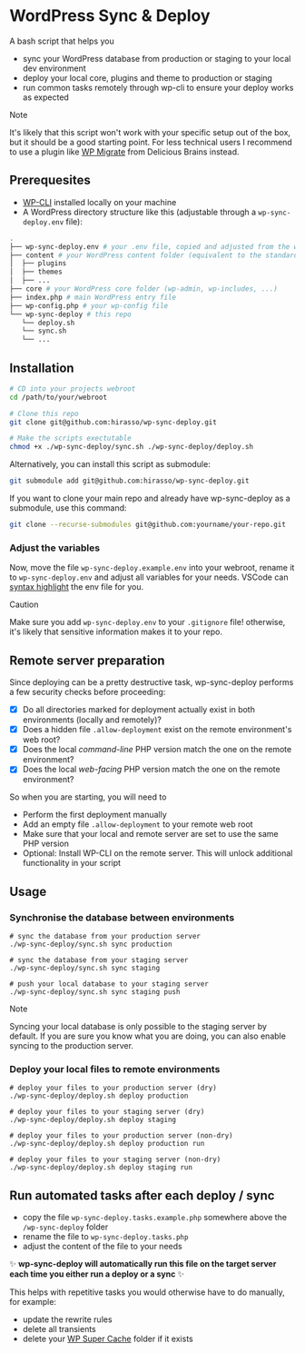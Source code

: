# WordPress Sync & Deploy

A bash script that helps you

- sync your WordPress database from production or staging to your local dev environment
- deploy your local core, plugins and theme to production or staging
- run common tasks remotely through wp-cli to ensure your deploy works as expected

> [!NOTE]
> It's likely that this script won't work with your specific setup
> out of the box, but it should be a good starting point. For less technical
> users I recommend to use a plugin like [WP Migrate](https://deliciousbrains.com/wp-migrate-db-pro/) from Delicious Brains instead.

## Prerequesites

- [WP-CLI](https://wp-cli.org/) installed locally on your machine
- A WordPress directory structure like this (adjustable through a `wp-sync-deploy.env` file):

```bash
.
├── wp-sync-deploy.env # your .env file, copied and adjusted from the wp-sync-deploy.example file in this repo
├── content # your WordPress content folder (equivalent to the standard wp-content)
│  ├── plugins
│  ├── themes
│  ├── ...
├── core # your WordPress core folder (wp-admin, wp-includes, ...)
├── index.php # main WordPress entry file
├── wp-config.php # your wp-config file
└── wp-sync-deploy # this repo
   └── deploy.sh
   └── sync.sh
   └── ...
```

## Installation

```bash
# CD into your projects webroot
cd /path/to/your/webroot

# Clone this repo
git clone git@github.com:hirasso/wp-sync-deploy.git

# Make the scripts exectutable
chmod +x ./wp-sync-deploy/sync.sh ./wp-sync-deploy/deploy.sh
```

Alternatively, you can install this script as submodule:

```bash
git submodule add git@github.com:hirasso/wp-sync-deploy.git
```

If you want to clone your main repo and already have wp-sync-deploy as a submodule, use this command:

```bash
git clone --recurse-submodules git@github.com:yourname/your-repo.git
```

### Adjust the variables

Now, move the file `wp-sync-deploy.example.env` into your webroot, rename it to `wp-sync-deploy.env` and adjust all variables for your needs. VSCode can [syntax highlight](https://fredriccliver.medium.com/give-highlight-and-formatting-on-your-env-file-in-vscode-8e60934efce0) the env file for you.

> [!CAUTION]
> Make sure you add `wp-sync-deploy.env` to your `.gitignore` file!
> otherwise, it's likely that sensitive information makes it to your repo.

## Remote server preparation

Since deploying can be a pretty destructive task, wp-sync-deploy performs a few security checks before proceeding:

- [x] Do all directories marked for deployment actually exist in both environments (locally and remotely)?
- [x] Does a hidden file `.allow-deployment` exist on the remote environment's web root?
- [x] Does the local _command-line_ PHP version match the one on the remote environment?
- [x] Does the local _web-facing_ PHP version match the one on the remote environment?

So when you are starting, you will need to

- Perform the first deployment manually
- Add an empty file `.allow-deployment` to your remote web root
- Make sure that your local and remote server are set to use the same PHP version
- Optional: Install WP-CLI on the remote server. This will unlock additional functionality in your script

## Usage

### Synchronise the database between environments

```shell
# sync the database from your production server
./wp-sync-deploy/sync.sh sync production

# sync the database from your staging server
./wp-sync-deploy/sync.sh sync staging

# push your local database to your staging server
./wp-sync-deploy/sync.sh sync staging push

```

> [!NOTE]
> Syncing your local database is only possible to the staging server by default.
> If you are sure you know what you are doing, you can also enable syncing to
> the production server.

### Deploy your local files to remote environments

```shell
# deploy your files to your production server (dry)
./wp-sync-deploy/deploy.sh deploy production

# deploy your files to your staging server (dry)
./wp-sync-deploy/deploy.sh deploy staging

# deploy your files to your production server (non-dry)
./wp-sync-deploy/deploy.sh deploy production run

# deploy your files to your staging server (non-dry)
./wp-sync-deploy/deploy.sh deploy staging run
```

## Run automated tasks after each deploy / sync

- copy the file `wp-sync-deploy.tasks.example.php` somewhere above the `/wp-sync-deploy` folder
- rename the file to `wp-sync-deploy.tasks.php`
- adjust the content of the file to your needs

✨ **wp-sync-deploy will automatically run this file on the target server each time you either run a deploy or a sync** ✨

This helps with repetitive tasks you would otherwise have to do manually, for example:

- update the rewrite rules
- delete all transients
- delete your [WP Super Cache](https://wordpress.org/plugins/wp-super-cache/) folder if it exists